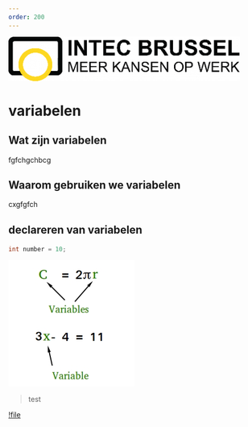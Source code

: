 ```yaml
---
order: 200
---
```

![](/resources/intecbrussel.png)

# variabelen
## Wat zijn variabelen
fgfchgchbcg
## Waarom gebruiken we variabelen
cxgfgfch
## declareren van variabelen
```java
int number = 10;
```

![variable](src/variable.jpg)

> test

[!file](01%20variables.pdf)